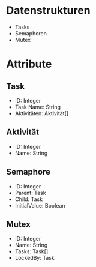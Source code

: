 # Datenstrukturen
- Tasks
- Semaphoren
- Mutex

# Attribute

## Task
- ID: Integer
- Task Name: String
- Aktivitäten: Aktivität[]

## Aktivität
- ID: Integer
- Name: String

## Semaphore
- ID: Integer
- Parent: Task
- Child: Task
- InitialValue: Boolean

## Mutex
- ID: Integer
- Name: String
- Tasks: Task[]
- LockedBy: Task
